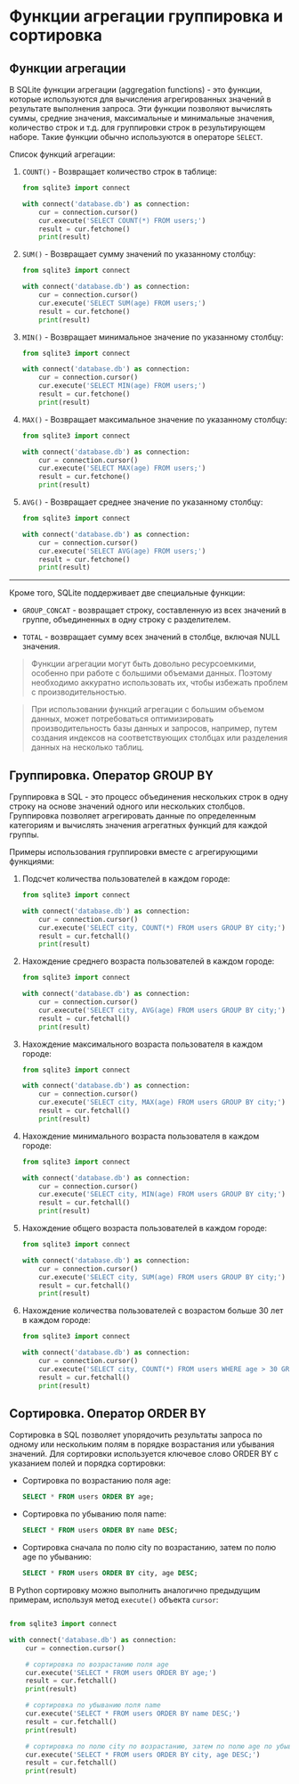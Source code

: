 
# Функции агрегации группировка и сортировка
 
## Функции агрегации

В SQLite функции агрегации (aggregation functions) - это функции, которые используются для вычисления агрегированных значений в результате выполнения запроса. Эти функции позволяют вычислять суммы, средние значения, максимальные и минимальные значения, количество строк и т.д. для группировки строк в результирующем наборе. Такие функции обычно используются в операторе `SELECT`.

Список функций агрегации:

1. `COUNT()` - Возвращает количество строк в таблице:

    ```python
    from sqlite3 import connect

    with connect('database.db') as connection:
        cur = connection.cursor()
        cur.execute('SELECT COUNT(*) FROM users;')
        result = cur.fetchone()
        print(result)
    ```

2. `SUM()` - Возвращает сумму значений по указанному столбцу:

    ```python
    from sqlite3 import connect

    with connect('database.db') as connection:
        cur = connection.cursor()
        cur.execute('SELECT SUM(age) FROM users;')
        result = cur.fetchone()
        print(result)
    ```

3. `MIN()` - Возвращает минимальное значение по указанному столбцу:

    ```python
    from sqlite3 import connect

    with connect('database.db') as connection:
        cur = connection.cursor()
        cur.execute('SELECT MIN(age) FROM users;')
        result = cur.fetchone()
        print(result)
    ```

4. `MAX()` - Возвращает максимальное значение по указанному столбцу:

    ```python
    from sqlite3 import connect

    with connect('database.db') as connection:
        cur = connection.cursor()
        cur.execute('SELECT MAX(age) FROM users;')
        result = cur.fetchone()
        print(result)
    ```

5. `AVG()` - Возвращает среднее значение по указанному столбцу:

    ```python
    from sqlite3 import connect

    with connect('database.db') as connection:
        cur = connection.cursor()
        cur.execute('SELECT AVG(age) FROM users;')
        result = cur.fetchone()
        print(result)
    ```

---

Кроме того, SQLite поддерживает две специальные функции:

- `GROUP_CONCAT` - возвращает строку, составленную из всех значений в группе, объединенных в одну строку с разделителем.

- `TOTAL` - возвращает сумму всех значений в столбце, включая NULL значения.

> Функции агрегации могут быть довольно ресурсоемкими, особенно при работе с большими объемами данных. Поэтому необходимо аккуратно использовать их, чтобы избежать проблем с производительностью.

> При использовании функций агрегации с большим объемом данных, может потребоваться оптимизировать производительность базы данных и запросов, например, путем создания индексов на соответствующих столбцах или разделения данных на несколько таблиц.

## Группировка. Оператор GROUP BY

Группировка в SQL - это процесс объединения нескольких строк в одну строку на основе значений одного или нескольких столбцов. Группировка позволяет агрегировать данные по определенным категориям и вычислять значения агрегатных функций для каждой группы.

Примеры использования группировки вместе с агрегирующими функциями:

1. Подсчет количества пользователей в каждом городе:

    ```python
    from sqlite3 import connect

    with connect('database.db') as connection:
        cur = connection.cursor()
        cur.execute('SELECT city, COUNT(*) FROM users GROUP BY city;')
        result = cur.fetchall()
        print(result)
    ```

2. Нахождение среднего возраста пользователей в каждом городе:

    ```python
    from sqlite3 import connect

    with connect('database.db') as connection:
        cur = connection.cursor()
        cur.execute('SELECT city, AVG(age) FROM users GROUP BY city;')
        result = cur.fetchall()
        print(result)
    ```

3. Нахождение максимального возраста пользователя в каждом городе:

    ```python
    from sqlite3 import connect

    with connect('database.db') as connection:
        cur = connection.cursor()
        cur.execute('SELECT city, MAX(age) FROM users GROUP BY city;')
        result = cur.fetchall()
        print(result)
    ```

4. Нахождение минимального возраста пользователя в каждом городе:

    ```python
    from sqlite3 import connect

    with connect('database.db') as connection:
        cur = connection.cursor()
        cur.execute('SELECT city, MIN(age) FROM users GROUP BY city;')
        result = cur.fetchall()
        print(result)
    ```   

5. Нахождение общего возраста пользователей в каждом городе:

    ```python
    from sqlite3 import connect

    with connect('database.db') as connection:
        cur = connection.cursor()
        cur.execute('SELECT city, SUM(age) FROM users GROUP BY city;')
        result = cur.fetchall()
        print(result)
    ```

6. Нахождение количества пользователей с возрастом больше 30 лет в каждом городе:

    ```python
    from sqlite3 import connect

    with connect('database.db') as connection:
        cur = connection.cursor()
        cur.execute('SELECT city, COUNT(*) FROM users WHERE age > 30 GROUP BY city;')
        result = cur.fetchall()
        print(result)
    ```

## Сортировка. Оператор ORDER BY

Сортировка в SQL позволяет упорядочить результаты запроса по одному или нескольким полям в порядке возрастания или убывания значений. Для сортировки используется ключевое слово ORDER BY с указанием полей и порядка сортировки:

- Сортировка по возрастанию поля age:

    ```sql
    SELECT * FROM users ORDER BY age;
    ```

- Сортировка по убыванию поля name:

    ```sql
    SELECT * FROM users ORDER BY name DESC;
    ```
    
- Сортировка сначала по полю city по возрастанию, затем по полю age по убыванию:

    ```sql
    SELECT * FROM users ORDER BY city, age DESC;
    ```

В Python сортировку можно выполнить аналогично предыдущим примерам, используя метод `execute()` объекта `cursor`:

```python

from sqlite3 import connect

with connect('database.db') as connection:
    cur = connection.cursor()

    # сортировка по возрастанию поля age
    cur.execute('SELECT * FROM users ORDER BY age;')
    result = cur.fetchall()
    print(result)

    # сортировка по убыванию поля name
    cur.execute('SELECT * FROM users ORDER BY name DESC;')
    result = cur.fetchall()
    print(result)

    # сортировка по полю city по возрастанию, затем по полю age по убыванию
    cur.execute('SELECT * FROM users ORDER BY city, age DESC;')
    result = cur.fetchall()
    print(result)
```